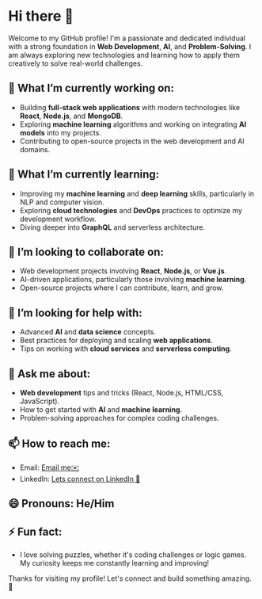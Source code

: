 # Hi there 👋

Welcome to my GitHub profile! I'm a passionate and dedicated individual with a strong foundation in **Web Development**, **AI**, and **Problem-Solving**. I am always exploring new technologies and learning how to apply them creatively to solve real-world challenges.

## 🔭 What I’m currently working on:
- Building **full-stack web applications** with modern technologies like **React**, **Node.js**, and **MongoDB**.
- Exploring **machine learning** algorithms and working on integrating **AI models** into my projects.
- Contributing to open-source projects in the web development and AI domains.

## 🌱 What I’m currently learning:
- Improving my **machine learning** and **deep learning** skills, particularly in NLP and computer vision.
- Exploring **cloud technologies** and **DevOps** practices to optimize my development workflow.
- Diving deeper into **GraphQL** and serverless architecture.

## 👯 I’m looking to collaborate on:
- Web development projects involving **React**, **Node.js**, or **Vue.js**.
- AI-driven applications, particularly those involving **machine learning**.
- Open-source projects where I can contribute, learn, and grow.

## 🤔 I’m looking for help with:
- Advanced **AI** and **data science** concepts.
- Best practices for deploying and scaling **web applications**.
- Tips on working with **cloud services** and **serverless computing**.

## 💬 Ask me about:
- **Web development** tips and tricks (React, Node.js, HTML/CSS, JavaScript).
- How to get started with **AI** and **machine learning**.
- Problem-solving approaches for complex coding challenges.

## 📫 How to reach me:
- Email: [Email me✉️  ](mailto:majayyadav1357@gmail.com)
- LinkedIn: [Lets connect on LinkedIn 👋](https://www.linkedin.com/in/ajay_mudettula)

## 😄 Pronouns: He/Him

## ⚡ Fun fact:
- I love solving puzzles, whether it's coding challenges or logic games. My curiosity keeps me constantly learning and improving!

Thanks for visiting my profile! Let's connect and build something amazing. 🚀

